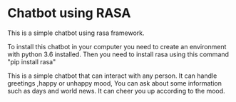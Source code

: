 # Chatbot using RASA

This is a simple chatbot using rasa framework.

To install this chatbot in your computer you need to create an environment with python 3.6 installed.
Then you need to install rasa using this command "pip install rasa"

This is a simple chatbot that can interact with any person. It can handle greetings ,happy or unhappy mood, You can ask about some information such as days and world news.
It can cheer you up according to the mood.
